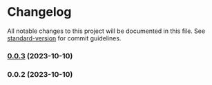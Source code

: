 # Changelog

All notable changes to this project will be documented in this file. See [standard-version](https://github.com/conventional-changelog/standard-version) for commit guidelines.

### [0.0.3](https://github.com/KDJack/uniui-crud/compare/v0.0.2...v0.0.3) (2023-10-10)

### 0.0.2 (2023-10-10)
